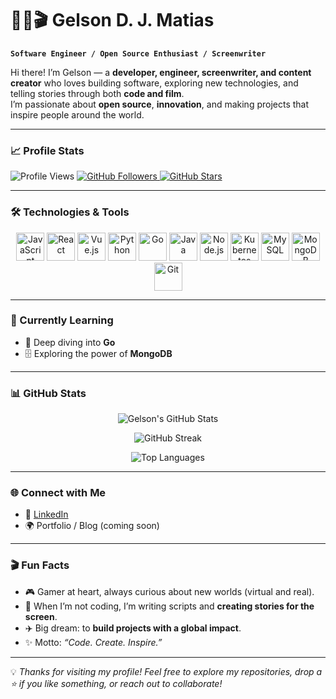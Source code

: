 # 👨‍💻🎬 Gelson D. J. Matias  

**`Software Engineer / Open Source Enthusiast / Screenwriter`**  

Hi there! I’m Gelson — a **developer, engineer, screenwriter, and content creator** who loves building software, exploring new technologies, and telling stories through both **code and film**.  
I’m passionate about **open source**, **innovation**, and making projects that inspire people around the world.  

---

### 📈 Profile Stats  

<p align="left">
  <!-- Profile Views -->
  <img src="https://img.shields.io/badge/dynamic/json?color=yellow&label=Views&query=value&url=https://komarev.com/ghpvc/?username=YOUR_GITHUB_USERNAME&style=flat&logo=eye&logoColor=black" alt="Profile Views" />

  <!-- Followers -->
  <a href="https://github.com/YOUR_GITHUB_USERNAME?tab=followers">
    <img src="https://img.shields.io/github/followers/YOUR_GITHUB_USERNAME?label=Followers&style=flat&color=0d8ddb&logo=github&logoColor=white" alt="GitHub Followers" />
  </a>

  <!-- Stars -->
  <a href="https://github.com/YOUR_GITHUB_USERNAME?tab=repositories">
    <img src="https://img.shields.io/github/stars/YOUR_GITHUB_USERNAME?affiliations=OWNER&label=Stars&style=flat&color=2ea44f&logo=github&logoColor=white" alt="GitHub Stars" />
  </a>
</p>

---

### 🛠️ Technologies & Tools  

<p align="center">
  <img src="https://cdn.jsdelivr.net/gh/devicons/devicon/icons/javascript/javascript-original.svg" alt="JavaScript" width="45" height="45"/> 
  <img src="https://cdn.jsdelivr.net/gh/devicons/devicon/icons/react/react-original.svg" alt="React" width="45" height="45"/> 
  <img src="https://cdn.jsdelivr.net/gh/devicons/devicon/icons/vuejs/vuejs-original.svg" alt="Vue.js" width="45" height="45"/> 
  <img src="https://cdn.jsdelivr.net/gh/devicons/devicon/icons/python/python-original.svg" alt="Python" width="45" height="45"/> 
  <img src="https://cdn.jsdelivr.net/gh/devicons/devicon/icons/go/go-original.svg" alt="Go" width="45" height="45"/> 
  <img src="https://cdn.jsdelivr.net/gh/devicons/devicon/icons/java/java-original.svg" alt="Java" width="45" height="45"/> 
  <img src="https://cdn.jsdelivr.net/gh/devicons/devicon/icons/nodejs/nodejs-original.svg" alt="Node.js" width="45" height="45"/> 
  <img src="https://cdn.jsdelivr.net/gh/devicons/devicon/icons/kubernetes/kubernetes-plain.svg" alt="Kubernetes" width="45" height="45"/> 
  <img src="https://cdn.jsdelivr.net/gh/devicons/devicon/icons/mysql/mysql-original.svg" alt="MySQL" width="45" height="45"/> 
  <img src="https://cdn.jsdelivr.net/gh/devicons/devicon/icons/mongodb/mongodb-original.svg" alt="MongoDB" width="45" height="45"/> 
  <img src="https://cdn.jsdelivr.net/gh/devicons/devicon/icons/git/git-original.svg" alt="Git" width="45" height="45"/> 
</p>  

---

### 🎯 Currently Learning  
- 🚀 Deep diving into **Go**  
- 🗄️ Exploring the power of **MongoDB**  

---

### 📊 GitHub Stats  

<p align="center">
  <img src="https://github-readme-stats.vercel.app/api?username=YOUR_GITHUB_USERNAME&show_icons=true&hide_border=true&theme=default" alt="Gelson's GitHub Stats" />
</p>  

<p align="center">
  <img src="https://github-readme-streak-stats.herokuapp.com/?user=YOUR_GITHUB_USERNAME&hide_border=true&theme=default" alt="GitHub Streak" />
</p>  

<p align="center">
  <img src="https://github-readme-stats.vercel.app/api/top-langs/?username=YOUR_GITHUB_USERNAME&layout=compact&hide_border=true&theme=default" alt="Top Languages" />
</p>  

---

### 🌐 Connect with Me  

- 💼 [LinkedIn](https://www.linkedin.com/in/gelson-domingos-jos%C3%A9-matias-312ab1107/)  
- 🌍 Portfolio / Blog (coming soon)  

---

### 🎬 Fun Facts  
- 🎮 Gamer at heart, always curious about new worlds (virtual and real).  
- 🎥 When I’m not coding, I’m writing scripts and **creating stories for the screen**.  
- ✈️ Big dream: to **build projects with a global impact**.  
- ✨ Motto: *“Code. Create. Inspire.”*  

---

💡 *Thanks for visiting my profile! Feel free to explore my repositories, drop a ⭐ if you like something, or reach out to collaborate!*  
